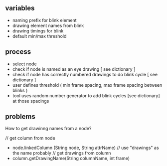 ## variables
* naming prefix for blink element
* drawing element names from blink
* drawing timings for blink
* default min/max threshold


## process
* select node
* check if node is named as an eye drawing [ see dictionary ]
* check if node has correctly numbered drawings to do blink cycle [ see dictionary ]
* user defines threshold ( min frame spacing, max frame spacing between blinks )
* tool uses random number generator to add blink cycles [see dictionary] at those spacings




## problems
How to get drawinng names from a node?

// get column from node
* node.linkedColumn (String node, String attrName) // use "drawings" as the name probably
// get drawings from column
* column.getDrawingName(String columnName, int frame)
